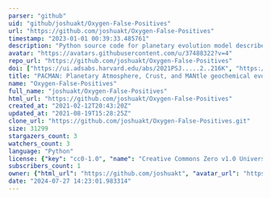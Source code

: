 ```yaml
---
parser: "github"
uid: "github/joshuakt/Oxygen-False-Positives"
url: "https://github.com/joshuakt/Oxygen-False-Positives"
timestamp: "2023-01-01 00:39:33.485761"
description: "Python source code for planetary evolution model described in Krissansen-Totton et al. (2021; AGU Advances)"
avatar: "https://avatars.githubusercontent.com/u/37488322?v=4"
repo_url: "https://github.com/joshuakt/Oxygen-False-Positives"
doi: ["https://ui.adsabs.harvard.edu/abs/2021PSJ.....2..216K", "https://ui.adsabs.harvard.edu/abs/2022ApJ...933..115K", "https://ui.adsabs.harvard.edu/abs/2022ascl.soft12013K/abstract"]
title: "PACMAN: Planetary Atmosphere, Crust, and MANtle geochemical evolution"
name: "Oxygen-False-Positives"
full_name: "joshuakt/Oxygen-False-Positives"
html_url: "https://github.com/joshuakt/Oxygen-False-Positives"
created_at: "2021-02-12T20:43:20Z"
updated_at: "2021-08-19T15:28:25Z"
clone_url: "https://github.com/joshuakt/Oxygen-False-Positives.git"
size: 31299
stargazers_count: 3
watchers_count: 3
language: "Python"
license: {"key": "cc0-1.0", "name": "Creative Commons Zero v1.0 Universal", "spdx_id": "CC0-1.0", "url": "https://api.github.com/licenses/cc0-1.0", "node_id": "MDc6TGljZW5zZTY="}
subscribers_count: 1
owner: {"html_url": "https://github.com/joshuakt", "avatar_url": "https://avatars.githubusercontent.com/u/37488322?v=4", "login": "joshuakt", "type": "User"}
date: "2024-07-27 14:23:01.983314"
---
```

